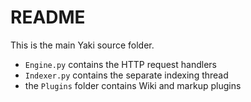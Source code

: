 # README

This is the main Yaki source folder.

* `Engine.py` contains the HTTP request handlers
* `Indexer.py` contains the separate indexing thread
* the `Plugins` folder contains Wiki and markup plugins